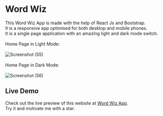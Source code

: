 # Word Wiz
This Word Wiz App is made with the help of React Js and Bootstrap.
<br>
It is a responsive app optimised for both desktop and mobile phones. <br>
It is a single page application with an amazing light and dark mode switch.
<br> <br>
Home Page in Light Mode: 
<br> <br>
![Screenshot (55)](https://github.com/mobasshirCode/analog-clock/assets/145370122/102ee52d-4d90-4866-978b-df46b60f6e81)<br><br>
Home Page in Dark Mode: 
<br> <br>
![Screenshot (56)](https://github.com/mobasshirCode/analog-clock/assets/145370122/e1823940-a143-4a7f-92df-2f2560c9b4a6)<br>
## Live Demo
Check out the live preview of this website at [Word Wiz App](https://mr-wordwiz.netlify.app/).
<br>
Try it and motivate me with a star.